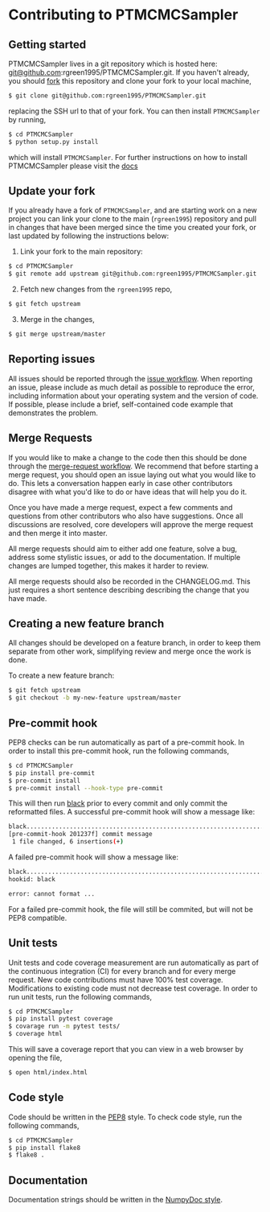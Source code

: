 # Contributing to PTMCMCSampler

## Getting started
PTMCMCSampler lives in a git repository which is hosted here:
git@github.com:rgreen1995/PTMCMCSampler.git. If you haven't already, you should
[fork](https://docs.gitlab.com/ee/gitlab-basics/fork-project.html) this
repository and clone your fork to your local machine, 

```bash
$ git clone git@github.com:rgreen1995/PTMCMCSampler.git
```

replacing the SSH url to that of your fork. You can then install `PTMCMCSampler`
by running,

```bash
$ cd PTMCMCSampler
$ python setup.py install
```

which will install `PTMCMCSampler`. For further instructions on how to install
PTMCMCSampler please visit the [docs]()

## Update your fork
If you already have a fork of `PTMCMCSampler`, and are starting work on a new
project you can link your clone to the main (`rgreen1995`) repository and pull in
changes that have been merged since the time you created your fork, or last
updated by following the instructions below:

1. Link your fork to the main repository:

```bash
$ cd PTMCMCSampler
$ git remote add upstream git@github.com:rgreen1995/PTMCMCSampler.git
```

2. Fetch new changes from the `rgreen1995` repo,

```bash
$ git fetch upstream
```

3. Merge in the changes,

```bash
$ git merge upstream/master
```

## Reporting issues
All issues should be reported through the
[issue workflow](https://docs.gitlab.com/ee/user/project/issues/). When
reporting an issue, please include as much detail as possible to reproduce the
error, including information about your operating system and the version of
code. If possible, please include a brief, self-contained code example that
demonstrates the problem.

## Merge Requests
If you would like to make a change to the code then this should be done through
the [merge-request workflow](https://docs.gitlab.com/ee/user/project/merge_requests/).
We recommend that before starting a merge request, you should open an issue
laying out what you would like to do. This lets a conversation happen early in
case other contributors disagree with what you'd like to do or have ideas
that will help you do it.

Once you have made a merge request, expect a few comments and questions from
other contributors who also have suggestions. Once all discussions are resolved,
core developers will approve the merge request and then merge it into master.

All merge requests should aim to either add one feature, solve a bug, address 
some stylistic issues, or add to the documentation. If multiple changes are
lumped together, this makes it harder to review.

All merge requests should also be recorded in the CHANGELOG.md.
This just requires a short sentence describing describing the change that you
have made.

## Creating a new feature branch
All changes should be developed on a feature branch, in order to keep them
separate from other work, simplifying review and merge once the work is done.

To create a new feature branch:

```bash
$ git fetch upstream
$ git checkout -b my-new-feature upstream/master
```

## Pre-commit hook
PEP8 checks can be run automatically as part of a pre-commit hook. In order to
install this pre-commit hook, run the following commands,

```bash
$ cd PTMCMCSampler
$ pip install pre-commit
$ pre-commit install
$ pre-commit install --hook-type pre-commit
```

This will then run [black]() prior to every commit and only commit the
reformatted files. A successful pre-commit hook will show a message like:

```bash
black....................................................................Passed
[pre-commit-hook 201237f] commit message
 1 file changed, 6 insertions(+)
```

A failed pre-commit hook will show a message like:

```bash
black....................................................................Failed
hookid: black

error: cannot format ...
```

For a failed pre-commit hook, the file will still be commited, but will not be
PEP8 compatible.

## Unit tests
Unit tests and code coverage measurement are run automatically as part of the
continuous integration (CI) for every branch and for every merge request. New
code contributions must have 100% test coverage. Modifications to existing code
must not decrease test coverage. In order to run unit tests, run the following
commands,

```bash
$ cd PTMCMCSampler
$ pip install pytest coverage
$ covarage run -m pytest tests/
$ coverage html
```

This will save a coverage report that you can view in a web browser by opening
the file,

```bash
$ open html/index.html
```

## Code style
Code should be written in the [PEP8](https://www.python.org/dev/peps/pep-0008/)
style. To check code style, run the following commands,

```bash
$ cd PTMCMCSampler
$ pip install flake8
$ flake8 .
```

## Documentation
Documentation strings should be written in the
[NumpyDoc style](https://numpydoc.readthedocs.io/en/latest/).
